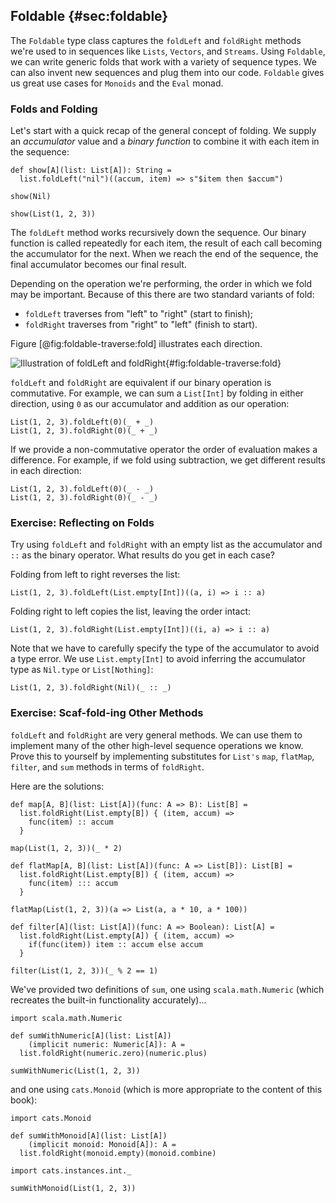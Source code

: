 ## Foldable {#sec:foldable}

The `Foldable` type class captures the `foldLeft` and `foldRight` methods
we're used to in sequences like `Lists`, `Vectors`, and `Streams`.
Using `Foldable`, we can write generic folds that work with a variety of sequence types.
We can also invent new sequences and plug them into our code.
`Foldable` gives us great use cases for `Monoids` and the `Eval` monad.

### Folds and Folding

Let's start with a quick recap of the general concept of folding.
We supply an *accumulator* value and a *binary function*
to combine it with each item in the sequence:

```tut:book:silent
def show[A](list: List[A]): String =
  list.foldLeft("nil")((accum, item) => s"$item then $accum")
```

```tut:book
show(Nil)

show(List(1, 2, 3))
```

The `foldLeft` method works recursively down the sequence.
Our binary function is called repeatedly for each item,
the result of each call becoming the accumulator for the next.
When we reach the end of the sequence,
the final accumulator becomes our final result.

Depending on the operation we're performing,
the order in which we fold may be important.
Because of this there are two standard variants of fold:

- `foldLeft` traverses from "left" to "right" (start to finish);
- `foldRight` traverses from "right" to "left" (finish to start).

Figure [@fig:foldable-traverse:fold] illustrates each direction.

![Illustration of foldLeft and foldRight](src/pages/foldable-traverse/fold.pdf+svg){#fig:foldable-traverse:fold}

`foldLeft` and `foldRight` are equivalent
if our binary operation is commutative.
For example, we can sum a `List[Int]` by folding in either direction,
using `0` as our accumulator and addition as our operation:

```tut:book
List(1, 2, 3).foldLeft(0)(_ + _)
List(1, 2, 3).foldRight(0)(_ + _)
```

If we provide a non-commutative operator
the order of evaluation makes a difference.
For example, if we fold using subtraction,
we get different results in each direction:

```tut:book
List(1, 2, 3).foldLeft(0)(_ - _)
List(1, 2, 3).foldRight(0)(_ - _)
```

### Exercise: Reflecting on Folds

Try using `foldLeft` and `foldRight` with an empty list as the accumulator
and `::` as the binary operator. What results do you get in each case?

<div class="solution">
Folding from left to right reverses the list:

```tut:book
List(1, 2, 3).foldLeft(List.empty[Int])((a, i) => i :: a)
```

Folding right to left copies the list, leaving the order intact:

```tut:book
List(1, 2, 3).foldRight(List.empty[Int])((i, a) => i :: a)
```

Note that we have to carefully specify
the type of the accumulator to avoid a type error.
We use `List.empty[Int]` to avoid
inferring the accumulator type as `Nil.type` or `List[Nothing]`:

```tut:book:fail
List(1, 2, 3).foldRight(Nil)(_ :: _)
```
</div>

### Exercise: Scaf-fold-ing Other Methods

`foldLeft` and `foldRight` are very general methods.
We can use them to implement many of the other
high-level sequence operations we know.
Prove this to yourself by implementing substitutes
for `List's` `map`, `flatMap`, `filter`, and `sum` methods
in terms of `foldRight`.

<div class="solution">
Here are the solutions:

```tut:book:silent
def map[A, B](list: List[A])(func: A => B): List[B] =
  list.foldRight(List.empty[B]) { (item, accum) =>
    func(item) :: accum
  }
```

```tut:book
map(List(1, 2, 3))(_ * 2)
```

```tut:book:silent
def flatMap[A, B](list: List[A])(func: A => List[B]): List[B] =
  list.foldRight(List.empty[B]) { (item, accum) =>
    func(item) ::: accum
  }
```

```tut:book
flatMap(List(1, 2, 3))(a => List(a, a * 10, a * 100))
```

```tut:book:silent
def filter[A](list: List[A])(func: A => Boolean): List[A] =
  list.foldRight(List.empty[A]) { (item, accum) =>
    if(func(item)) item :: accum else accum
  }
```

```tut:book
filter(List(1, 2, 3))(_ % 2 == 1)
```

We've provided two definitions of `sum`,
one using `scala.math.Numeric`
(which recreates the built-in functionality accurately)...

```tut:book:silent
import scala.math.Numeric

def sumWithNumeric[A](list: List[A])
    (implicit numeric: Numeric[A]): A =
  list.foldRight(numeric.zero)(numeric.plus)
```

```tut:book
sumWithNumeric(List(1, 2, 3))
```

and one using `cats.Monoid`
(which is more appropriate to the content of this book):

```tut:book:silent
import cats.Monoid

def sumWithMonoid[A](list: List[A])
    (implicit monoid: Monoid[A]): A =
  list.foldRight(monoid.empty)(monoid.combine)

import cats.instances.int._
```

```tut:book
sumWithMonoid(List(1, 2, 3))
```
</div>
